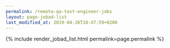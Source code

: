 ```yaml
---
permalink: /remote-qa-test-engineer-jobs
layout: page-jobad-list
last_modified_at: 2019-04-26T18:47:59+0200
---
```

{% include render_jobad_list.html permalink=page.permalink %}

